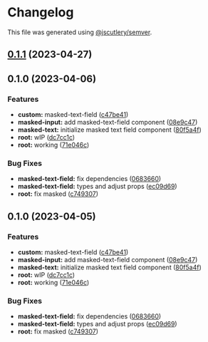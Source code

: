# Changelog

This file was generated using [@jscutlery/semver](https://github.com/jscutlery/semver).

## [0.1.1](https://github.com/Novatics/novatics-ui/compare/masked-text-field-0.1.0...masked-text-field-0.1.1) (2023-04-27)

## 0.1.0 (2023-04-06)


### Features

* **custom:** masked-text-field ([c47be41](https://github.com/Novatics/novatics-ui/commit/c47be41d436168dbfa7b4aaa7858b8221ab6e0bc))
* **masked-input:** add masked-text-field component ([08e9c47](https://github.com/Novatics/novatics-ui/commit/08e9c476791c2a688463d7ccec3ee9ccba97ceab))
* **masked-text:** initialize masked text field component ([80f5a4f](https://github.com/Novatics/novatics-ui/commit/80f5a4f175381e0ac5ddd807438974202d058d86))
* **root:** wIP ([dc7cc1c](https://github.com/Novatics/novatics-ui/commit/dc7cc1cf3fa7ea3408555b31babb8b5a0bf7c39a))
* **root:** working ([71e046c](https://github.com/Novatics/novatics-ui/commit/71e046c16bbce2831e22ade19e22657cba7be3d5))


### Bug Fixes

* **masked-text-field:** fix dependencies ([0683660](https://github.com/Novatics/novatics-ui/commit/068366054068fa16f1fb220a68fddf15e18d5125))
* **masked-text-field:** types and adjust props ([ec09d69](https://github.com/Novatics/novatics-ui/commit/ec09d69808b829d81125d246a62d4ce70e44df9e))
* **root:** fix masked ([c749307](https://github.com/Novatics/novatics-ui/commit/c7493079c1a2797bb1c7cef87030219a2bf310ae))

## 0.1.0 (2023-04-05)


### Features

* **custom:** masked-text-field ([c47be41](https://github.com/Novatics/novatics-ui/commit/c47be41d436168dbfa7b4aaa7858b8221ab6e0bc))
* **masked-input:** add masked-text-field component ([08e9c47](https://github.com/Novatics/novatics-ui/commit/08e9c476791c2a688463d7ccec3ee9ccba97ceab))
* **masked-text:** initialize masked text field component ([80f5a4f](https://github.com/Novatics/novatics-ui/commit/80f5a4f175381e0ac5ddd807438974202d058d86))
* **root:** wIP ([dc7cc1c](https://github.com/Novatics/novatics-ui/commit/dc7cc1cf3fa7ea3408555b31babb8b5a0bf7c39a))
* **root:** working ([71e046c](https://github.com/Novatics/novatics-ui/commit/71e046c16bbce2831e22ade19e22657cba7be3d5))


### Bug Fixes

* **masked-text-field:** fix dependencies ([0683660](https://github.com/Novatics/novatics-ui/commit/068366054068fa16f1fb220a68fddf15e18d5125))
* **masked-text-field:** types and adjust props ([ec09d69](https://github.com/Novatics/novatics-ui/commit/ec09d69808b829d81125d246a62d4ce70e44df9e))
* **root:** fix masked ([c749307](https://github.com/Novatics/novatics-ui/commit/c7493079c1a2797bb1c7cef87030219a2bf310ae))
